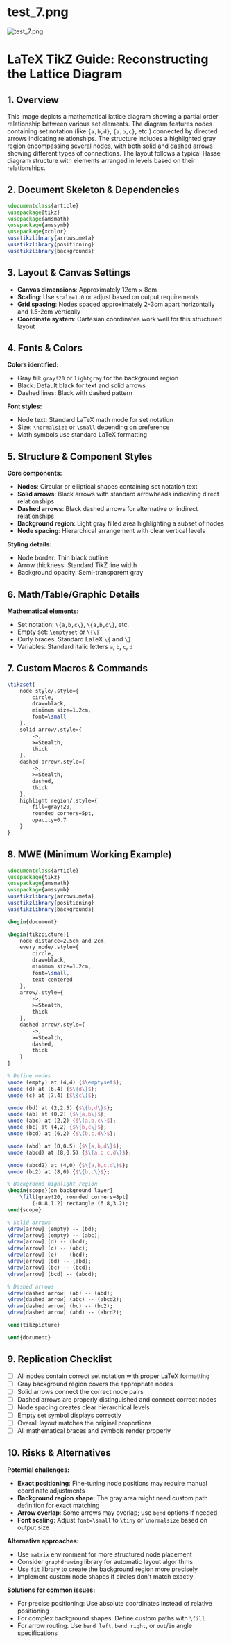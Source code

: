 # test_7.png

![test_7.png](../../../eval_dataset/images/test_7.png)

# LaTeX TikZ Guide: Reconstructing the Lattice Diagram

## 1. Overview

This image depicts a mathematical lattice diagram showing a partial order relationship between various set elements. The diagram features nodes containing set notation (like `{a,b,d}`, `{a,b,c}`, etc.) connected by directed arrows indicating relationships. The structure includes a highlighted gray region encompassing several nodes, with both solid and dashed arrows showing different types of connections. The layout follows a typical Hasse diagram structure with elements arranged in levels based on their relationships.

## 2. Document Skeleton & Dependencies

```latex
\documentclass{article}
\usepackage{tikz}
\usepackage{amsmath}
\usepackage{amssymb}
\usepackage{xcolor}
\usetikzlibrary{arrows.meta}
\usetikzlibrary{positioning}
\usetikzlibrary{backgrounds}
```

## 3. Layout & Canvas Settings

- **Canvas dimensions**: Approximately 12cm × 8cm
- **Scaling**: Use `scale=1.0` or adjust based on output requirements
- **Grid spacing**: Nodes spaced approximately 2-3cm apart horizontally and 1.5-2cm vertically
- **Coordinate system**: Cartesian coordinates work well for this structured layout

## 4. Fonts & Colors

**Colors identified:**
- Gray fill: `gray!20` or `lightgray` for the background region
- Black: Default black for text and solid arrows
- Dashed lines: Black with dashed pattern

**Font styles:**
- Node text: Standard LaTeX math mode for set notation
- Size: `\normalsize` or `\small` depending on preference
- Math symbols use standard LaTeX formatting

## 5. Structure & Component Styles

**Core components:**
- **Nodes**: Circular or elliptical shapes containing set notation text
- **Solid arrows**: Black arrows with standard arrowheads indicating direct relationships
- **Dashed arrows**: Black dashed arrows for alternative or indirect relationships
- **Background region**: Light gray filled area highlighting a subset of nodes
- **Node spacing**: Hierarchical arrangement with clear vertical levels

**Styling details:**
- Node border: Thin black outline
- Arrow thickness: Standard TikZ line width
- Background opacity: Semi-transparent gray

## 6. Math/Table/Graphic Details

**Mathematical elements:**
- Set notation: `\{a,b,c\}`, `\{a,b,d\}`, etc.
- Empty set: `\emptyset` or `\{\}`
- Curly braces: Standard LaTeX `\{` and `\}`
- Variables: Standard italic letters `a`, `b`, `c`, `d`

## 7. Custom Macros & Commands

```latex
\tikzset{
    node style/.style={
        circle,
        draw=black,
        minimum size=1.2cm,
        font=\small
    },
    solid arrow/.style={
        ->,
        >=Stealth,
        thick
    },
    dashed arrow/.style={
        ->,
        >=Stealth,
        dashed,
        thick
    },
    highlight region/.style={
        fill=gray!20,
        rounded corners=5pt,
        opacity=0.7
    }
}
```

## 8. MWE (Minimum Working Example)

```latex
\documentclass{article}
\usepackage{tikz}
\usepackage{amsmath}
\usepackage{amssymb}
\usetikzlibrary{arrows.meta}
\usetikzlibrary{positioning}
\usetikzlibrary{backgrounds}

\begin{document}

\begin{tikzpicture}[
    node distance=2.5cm and 2cm,
    every node/.style={
        circle,
        draw=black,
        minimum size=1.2cm,
        font=\small,
        text centered
    },
    arrow/.style={
        ->,
        >=Stealth,
        thick
    },
    dashed arrow/.style={
        ->,
        >=Stealth,
        dashed,
        thick
    }
]

% Define nodes
\node (empty) at (4,4) {$\emptyset$};
\node (d) at (6,4) {$\{d\}$};
\node (c) at (7,4) {$\{c\}$};

\node (bd) at (2,2.5) {$\{b,d\}$};
\node (ab) at (0,2) {$\{a,b\}$};
\node (abc) at (2,2) {$\{a,b,c\}$};
\node (bc) at (4,2) {$\{b,c\}$};
\node (bcd) at (6,2) {$\{b,c,d\}$};

\node (abd) at (0,0.5) {$\{a,b,d\}$};
\node (abcd) at (8,0.5) {$\{a,b,c,d\}$};

\node (abcd2) at (4,0) {$\{a,b,c,d\}$};
\node (bc2) at (8,0) {$\{b,c\}$};

% Background highlight region
\begin{scope}[on background layer]
    \fill[gray!20, rounded corners=8pt] 
        (-0.8,1.2) rectangle (6.8,3.2);
\end{scope}

% Solid arrows
\draw[arrow] (empty) -- (bd);
\draw[arrow] (empty) -- (abc);
\draw[arrow] (d) -- (bcd);
\draw[arrow] (c) -- (abc);
\draw[arrow] (c) -- (bcd);
\draw[arrow] (bd) -- (abd);
\draw[arrow] (bc) -- (bcd);
\draw[arrow] (bcd) -- (abcd);

% Dashed arrows
\draw[dashed arrow] (ab) -- (abd);
\draw[dashed arrow] (abc) -- (abcd2);
\draw[dashed arrow] (bc) -- (bc2);
\draw[dashed arrow] (abd) -- (abcd2);

\end{tikzpicture}

\end{document}
```

## 9. Replication Checklist

- [ ] All nodes contain correct set notation with proper LaTeX formatting
- [ ] Gray background region covers the appropriate nodes
- [ ] Solid arrows connect the correct node pairs
- [ ] Dashed arrows are properly distinguished and connect correct nodes
- [ ] Node spacing creates clear hierarchical levels
- [ ] Empty set symbol displays correctly
- [ ] Overall layout matches the original proportions
- [ ] All mathematical braces and symbols render properly

## 10. Risks & Alternatives

**Potential challenges:**
- **Exact positioning**: Fine-tuning node positions may require manual coordinate adjustments
- **Background region shape**: The gray area might need custom path definition for exact matching
- **Arrow overlap**: Some arrows may overlap; use `bend` options if needed
- **Font scaling**: Adjust `font=\small` to `\tiny` or `\normalsize` based on output size

**Alternative approaches:**
- Use `matrix` environment for more structured node placement
- Consider `graphdrawing` library for automatic layout algorithms
- Use `fit` library to create the background region more precisely
- Implement custom node shapes if circles don't match exactly

**Solutions for common issues:**
- For precise positioning: Use absolute coordinates instead of relative positioning
- For complex background shapes: Define custom paths with `\fill`
- For arrow routing: Use `bend left`, `bend right`, or `out`/`in` angle specifications
